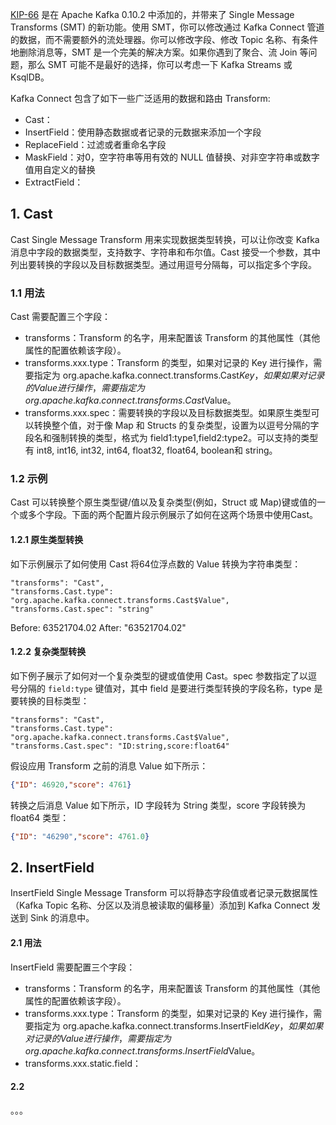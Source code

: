 

[KIP-66](https://cwiki.apache.org/confluence/display/KAFKA/KIP-66%3A+Single+Message+Transforms+for+Kafka+Connect) 是在 Apache Kafka 0.10.2 中添加的，并带来了 Single Message Transforms (SMT) 的新功能。使用 SMT，你可以修改通过 Kafka Connect 管道的数据，而不需要额外的流处理器。你可以修改字段、修改 Topic 名称、有条件地删除消息等，SMT 是一个完美的解决方案。如果你遇到了聚合、流 Join 等问题，那么 SMT 可能不是最好的选择，你可以考虑一下 Kafka Streams 或 KsqlDB。

Kafka Connect 包含了如下一些广泛适用的数据和路由 Transform:
- Cast：
- InsertField：使用静态数据或者记录的元数据来添加一个字段
- ReplaceField：过滤或者重命名字段
- MaskField：对0，空字符串等用有效的 NULL 值替换、对非空字符串或数字值用自定义的替换
- ExtractField：



## 1. Cast

Cast Single Message Transform 用来实现数据类型转换，可以让你改变 Kafka 消息中字段的数据类型，支持数字、字符串和布尔值。Cast 接受一个参数，其中列出要转换的字段以及目标数据类型。通过用逗号分隔每，可以指定多个字段。

### 1.1 用法

Cast 需要配置三个字段：
- transforms：Transform 的名字，用来配置该 Transform 的其他属性（其他属性的配置依赖该字段）。
- transforms.xxx.type：Transform 的类型，如果对记录的 Key 进行操作，需要指定为 org.apache.kafka.connect.transforms.Cast$Key，如果
如果对记录的 Value 进行操作，需要指定为 org.apache.kafka.connect.transforms.Cast$Value。
- transforms.xxx.spec：需要转换的字段以及目标数据类型。如果原生类型可以转换整个值，对于像 Map 和 Structs 的复杂类型，设置为以逗号分隔的字段名和强制转换的类型，格式为 field1:type1,field2:type2。可以支持的类型有 int8, int16, int32, int64, float32, float64, boolean和 string。

### 1.2 示例

Cast 可以转换整个原生类型键/值以及复杂类型(例如，Struct 或 Map)键或值的一个或多个字段。下面的两个配置片段示例展示了如何在这两个场景中使用Cast。

#### 1.2.1 原生类型转换

如下示例展示了如何使用 Cast 将64位浮点数的 Value 转换为字符串类型：
```
"transforms": "Cast",
"transforms.Cast.type": "org.apache.kafka.connect.transforms.Cast$Value",
"transforms.Cast.spec": "string"
```
Before: 63521704.02
After: "63521704.02"

#### 1.2.2 复杂类型转换

如下例子展示了如何对一个复杂类型的键或值使用 Cast。spec 参数指定了以逗号分隔的 `field:type` 键值对，其中 field 是要进行类型转换的字段名称，type 是要转换的目标类型：
```
"transforms": "Cast",
"transforms.Cast.type": "org.apache.kafka.connect.transforms.Cast$Value",
"transforms.Cast.spec": "ID:string,score:float64"
```
假设应用 Transform 之前的消息 Value 如下所示：
```json
{"ID": 46920,"score": 4761}
```
转换之后消息 Value 如下所示，ID 字段转为 String 类型，score 字段转换为 float64 类型：
```json
{"ID": "46290","score": 4761.0}
```

## 2. InsertField

InsertField Single Message Transform 可以将静态字段值或者记录元数据属性（Kafka Topic 名称、分区以及消息被读取的偏移量）添加到 Kafka Connect 发送到 Sink 的消息中。

#### 2.1 用法

InsertField 需要配置三个字段：
- transforms：Transform 的名字，用来配置该 Transform 的其他属性（其他属性的配置依赖该字段）。
- transforms.xxx.type：Transform 的类型，如果对记录的 Key 进行操作，需要指定为 org.apache.kafka.connect.transforms.InsertField$Key，如果
如果对记录的 Value 进行操作，需要指定为 org.apache.kafka.connect.transforms.InsertField$Value。
- transforms.xxx.static.field：

#### 2.2



。。。
